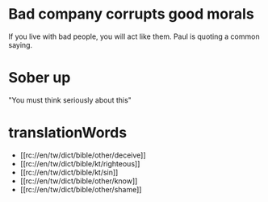 # Bad company corrupts good morals

If you live with bad people, you will act like them. Paul is quoting a common saying.

# Sober up

"You must think seriously about this"

# translationWords

* [[rc://en/tw/dict/bible/other/deceive]]
* [[rc://en/tw/dict/bible/kt/righteous]]
* [[rc://en/tw/dict/bible/kt/sin]]
* [[rc://en/tw/dict/bible/other/know]]
* [[rc://en/tw/dict/bible/other/shame]]
